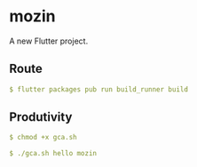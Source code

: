 # mozin

A new Flutter project.

## Route

```yaml
$ flutter packages pub run build_runner build
```

## Produtivity

```yaml
$ chmod +x gca.sh
```

```yaml
$ ./gca.sh hello mozin
```